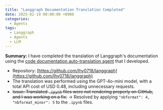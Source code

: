 ```yaml
---
title: "Langgraph Documentation Translation Completed"
date: 2025-02-19 00:00:00 +0900
categories:
  - Agents
tags:
  - Langgraph
  - Agents
  - LLM
---
```


**Summary:** I have completed the translation of Langgraph's documentation using the [code documentation auto-translation agent](https://lhy0718.github.io/agents/Langgraph-Docs-translator/) that I developed.

- Repository: [https://github.com/lhy0718/langgraph](https://github.com/lhy0718/langgraph)  
- The translation was performed using the GPT-4o-mini model, with a total API cost of USD 0.48, including unnecessary requests.  
- ~~Issue: Translated `.ipynb` files were not rendering properly on GitHub, and I was working on a fix.~~ → Resolved by applying `"nbformat": 4, "nbformat_minor": 5` to the `.ipynb` files.
